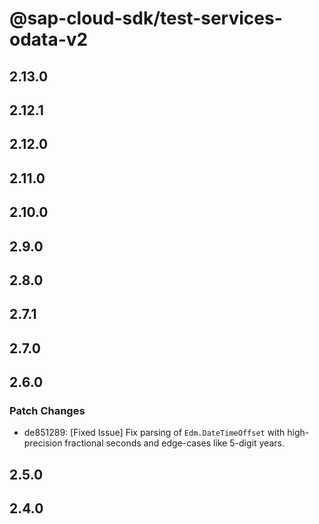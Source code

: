 # @sap-cloud-sdk/test-services-odata-v2

## 2.13.0

## 2.12.1

## 2.12.0

## 2.11.0

## 2.10.0

## 2.9.0

## 2.8.0

## 2.7.1

## 2.7.0

## 2.6.0

### Patch Changes

- de851289: [Fixed Issue] Fix parsing of `Edm.DateTimeOffset` with high-precision fractional seconds and edge-cases like 5-digit years.

## 2.5.0

## 2.4.0
